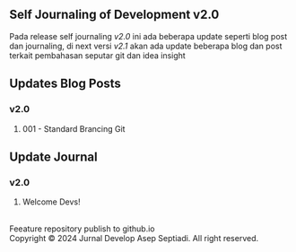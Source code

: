 ## Self Journaling of Development v2.0
Pada release self journaling _v2.0_ ini ada beberapa update seperti blog post dan journaling, di next versi _v2.1_ akan ada update beberapa blog dan post terkait pembahasan seputar git dan idea insight

## Updates Blog Posts
### v2.0
1. 001 - Standard Brancing Git

## Update Journal
### v2.0
1. Welcome Devs!

<br />
Feeature repository publish to github.io

<br />
Copyright © 2024 Jurnal Develop Asep Septiadi. All right reserved.
